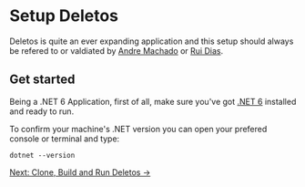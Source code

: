 # Setup Deletos

Deletos is quite an ever expanding application and this setup should always be refered to or valdiated by <a target="_blank" href="https://github.com/machado-andre">Andre Machado</a> or <a target="_blank" href="https://github.com/eusouorui">Rui Dias</a>.

## Get started

Being a .NET 6 Application, first of all, make sure you've got <a href="https://dotnet.microsoft.com/en-us/" target="_blank">.NET 6</a> installed and ready to run.

To confirm your machine's .NET version you can open your prefered console or terminal and type:
```
dotnet --version 
 ```


[Next: Clone, Build and Run Deletos ->](https://github.com/eusouorui/Deletos/blob/master/Documentation/Setup2.md)

